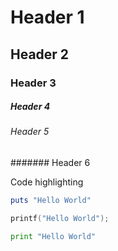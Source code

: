 # Header 1
## Header 2
### Header 3
##### Header 4
###### Header 5
####### Header 6

Code highlighting


```ruby
puts "Hello World"
```
```c
printf("Hello World");
```
```python
print "Hello World"
```
